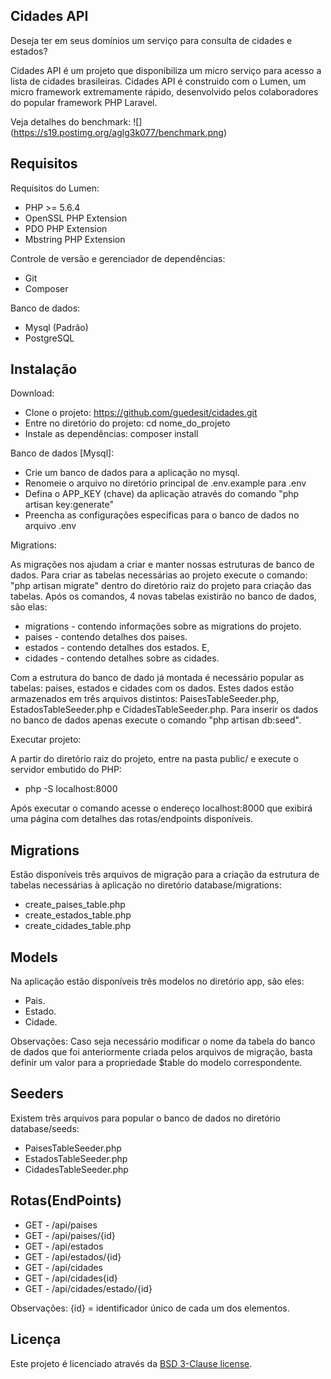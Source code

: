 ## Cidades API
Deseja ter em seus domínios um serviço para consulta de cidades e estados?

Cidades API é um projeto que disponibiliza um micro serviço para acesso a lista de cidades brasileiras.
Cidades API é construido com o Lumen, um micro framework extremamente rápido, desenvolvido pelos colaboradores do popular framework PHP Laravel.

Veja detalhes do benchmark:
![] (https://s19.postimg.org/aglg3k077/benchmark.png)

## Requisitos
Requisitos do Lumen: 
 - PHP >= 5.6.4
 - OpenSSL PHP Extension
 - PDO PHP Extension
 - Mbstring PHP Extension

Controle de versão e gerenciador de dependências:

 - Git 
 - Composer
 
Banco de dados:

 - Mysql (Padrão)
 - PostgreSQL

## Instalação
Download:
- Clone o projeto: https://github.com/guedesit/cidades.git
- Entre no diretório do projeto: cd nome_do_projeto
- Instale as dependências: composer install

Banco de dados [Mysql]:
- Crie um banco de dados para a aplicação no mysql. 
- Renomeie o arquivo no diretório principal de .env.example para .env
- Defina o APP_KEY (chave) da aplicação através do comando "php artisan key:generate"
- Preencha as configurações específicas para o banco de dados no arquivo .env

Migrations: 

As migrações nos ajudam a criar e manter nossas estruturas de banco de dados. Para criar as tabelas necessárias ao projeto
execute o comando: "php artisan migrate" dentro do diretório raiz do projeto para criação das tabelas.
Após os comandos, 4 novas tabelas existirão no banco de dados, são elas: 
- migrations - contendo informações sobre as migrations do projeto.
- paises - contendo detalhes dos paises.
- estados - contendo detalhes dos estados. E,
- cidades - contendo detalhes sobre as cidades. 

Com a estrutura do banco de dado já montada é necessário popular as tabelas: paises, estados e cidades com os dados.
Estes dados estão armazenados em três arquivos distintos: PaisesTableSeeder.php, EstadosTableSeeder.php e CidadesTableSeeder.php. Para inserir os dados no banco de dados
apenas execute o comando "php artisan db:seed". 

Executar projeto: 

A partir do diretório raiz do projeto, entre na pasta public/ e execute o servidor embutido do PHP:
 - php -S localhost:8000

Após executar o comando acesse o endereço localhost:8000 que exibirá uma página com detalhes das rotas/endpoints disponíveis.


## Migrations
Estão disponíveis três arquivos de migração para a criação da estrutura de tabelas necessárias à aplicação no diretório database/migrations:
- create_paises_table.php
- create_estados_table.php 
- create_cidades_table.php

## Models
Na aplicação estão disponíveis três modelos no diretório app, são eles:
- Pais.
- Estado.
- Cidade.

Observações: Caso seja necessário modificar o nome da tabela do banco de dados que foi anteriormente criada pelos arquivos de migração, basta definir um valor para a propriedade $table do modelo correspondente.

## Seeders
Existem três arquivos para popular o banco de dados no diretório database/seeds:
 - PaisesTableSeeder.php
 - EstadosTableSeeder.php
 - CidadesTableSeeder.php

## Rotas(EndPoints)
 - GET - /api/paises
 - GET - /api/paises/{id}
 - GET - /api/estados
 - GET - /api/estados/{id}
 - GET - /api/cidades
 - GET - /api/cidades{id}
 - GET - /api/cidades/estado/{id}

 Observações: {id} = identificador único de cada um dos elementos.

## Licença

Este projeto é licenciado através da [BSD 3-Clause license](http://opensource.org/licenses/BSD-3-Clause).
